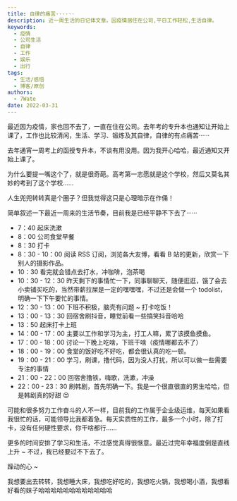 ```yaml
---
title: 自律的痛苦······
description: 近一周生活的日记体文章。因疫情居住在公司,平日工作轻松,生活自律。
keywords:
  - 疫情
  - 公司生活
  - 自律
  - 工作
  - 娱乐
  - 出行
tags:
  - 生活/感悟
  - 博客/原创
authors:
  - 7Wate
date: 2022-03-31
---
```


最近因为疫情，家也回不去了，一直在住在公司。去年考的专升本也通知让开始上课了，工作也比较清闲，生活、学习、锻炼及其自律，自律的有点痛苦······

去年通宵一周考上的函授专升本，不谈有用没用。因为我开心哈哈，最近通知又开始上课了。

为什么要提一嘴这个了，就是很奇葩。高考第一志愿就是这个学校，然后又莫名其妙的考到了这个学校……

人生兜兜转转真是个圈子？但我觉得这只是心理暗示在作俑！

简单叙述一下最近一周来的生活节奏，目前我是已经平静不下去了······

- 7：40 起床洗漱
- 8：00 公司食堂早餐
- 8：30 打卡
- 8：30 - 10：00 阅读 RSS 订阅，浏览各大友博，看看 B 站的更新，欣赏一下别人的摄影作品。
- 10：30 看完就会错点去打水，冲咖啡，泡茶喝
- 10：30 - 12：30 昨天剩下的事情忙一下，同事聊聊天，随便逛逛，饿了会去小卖铺买吃的，当然带薪拉屎是一定的嘿嘿嘿，不过还是会做一个 todolist，明确一下下午要忙的事情。
- 12：30 - 13：00 下班不积极，脑壳有问题 ~ 打卡吃饭！
- 13：00 - 13：30 回宿舍刷抖音，睡觉前看一些搞笑抖音哈哈
- 13：50 起床打卡上班
- 14：00 - 17：00 主要以工作和学习为主，打工人嘛，累了该摸鱼摸鱼。
- 17：00 - 18：00 讨论一下晚上吃啥，下班干啥（疫情哪都去不了）
- 18：00 - 19：00 食堂的饭好吃不好吃，都会很认真的吃一顿。
- 19：00 - 21：00 学习，刷课，撸代码，因为没人打扰，所以可以做一些需要专注的事情
- 21：00 - 22：00 回宿舍撸铁，嗨歌，洗漱，冲澡
- 22：00 - 23：30 刷韩剧，首先明确一下。我是一个很直很直的男生哈哈，但是韩剧真的好甜 😍

可能和很多努力工作奋斗的人不一样，目前我的工作属于企业级运维，每天如果看我很忙的话，可能领导比我都着急。每天实质性的工作，最多一个小时，除了打卡，没有任何硬性要求，你干啥都行……

更多的时间安排了学习和生活，不过感觉真得很惬意。最近过完年幸福度倒是直线上升 ~ 不过，我已经要过不下去了。

躁动的心 ~

我想要出去转转，我想睡大床，我想吃好吃的，我想吃火锅，我想喝小酒，我想看好看的妹子哈哈哈哈哈哈哈哈哈哈哈哈
